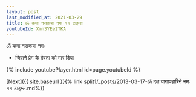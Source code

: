 ```yaml
---
layout: post
last_modified_at: 2021-03-29
title: ॐ कमा नसकया नमः ११ टाइम्स
youtubeId: Xmn3YEe2TKA
---
```

 
 
 ॐ कमा नसकया नमः  
 
 -  जिसने प्रेम के देवता को मार दिया 
 
  
 
  
 
 
 
 
 
 


{% include youtubePlayer.html id=page.youtubeId %}
 
[Next]({{ site.baseurl }}{% link  split1/_posts/2013-03-17-ॐ दक्ष यागापहारिने नमः ११ टाइम्स.md%})
 
